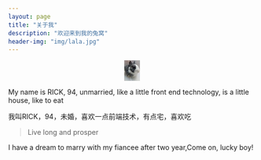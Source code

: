 ```yaml
---
layout: page
title: "关于我"
description: "欢迎来到我的兔窝"
header-img: "img/lala.jpg"
---
```


<center>
    <p><img src="img/lala.jpg" align="center"></p>
</center>

My name is RICK, 94, unmarried, like a little front end technology, is a little house, like to eat

我叫RICK，94，未婚，喜欢一点前端技术，有点宅，喜欢吃


> Live long and prosper

I have a dream to marry with my fiancee after two year,Come on, lucky boy!
